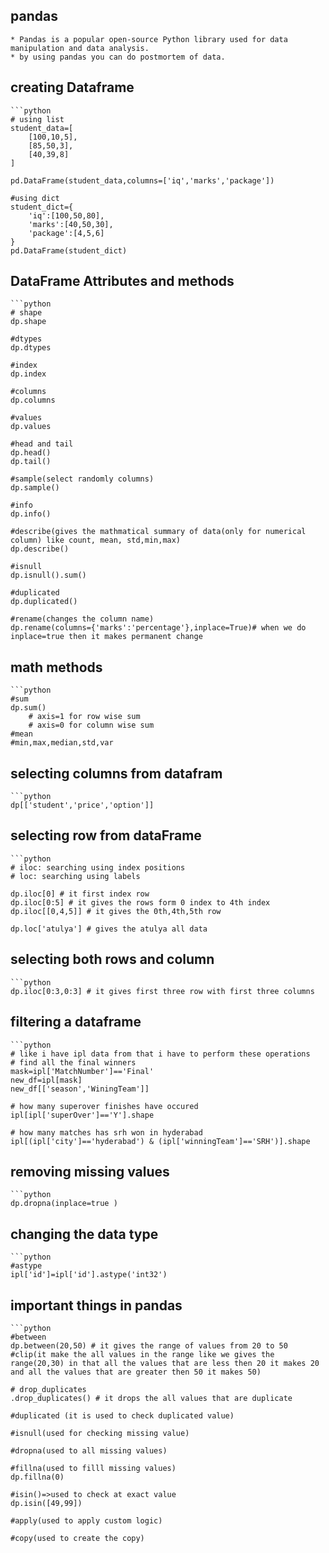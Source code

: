 ## pandas
    * Pandas is a popular open-source Python library used for data manipulation and data analysis.
    * by using pandas you can do postmortem of data.
## creating Dataframe
    ```python
    # using list
    student_data=[
        [100,10,5],
        [85,50,3],
        [40,39,8]
    ]

    pd.DataFrame(student_data,columns=['iq','marks','package'])

    #using dict
    student_dict={
        'iq':[100,50,80],
        'marks':[40,50,30],
        'package':[4,5,6]
    }
    pd.DataFrame(student_dict)

## DataFrame Attributes and methods
    ```python
    # shape
    dp.shape

    #dtypes
    dp.dtypes

    #index
    dp.index

    #columns
    dp.columns

    #values
    dp.values

    #head and tail
    dp.head()
    dp.tail()

    #sample(select randomly columns)
    dp.sample()

    #info
    dp.info()

    #describe(gives the mathmatical summary of data(only for numerical column) like count, mean, std,min,max)
    dp.describe()

    #isnull
    dp.isnull().sum()

    #duplicated
    dp.duplicated()

    #rename(changes the column name)
    dp.rename(columns={'marks':'percentage'},inplace=True)# when we do inplace=true then it makes permanent change

## math methods
    ```python
    #sum
    dp.sum()
        # axis=1 for row wise sum
        # axis=0 for column wise sum
    #mean
    #min,max,median,std,var

## selecting columns from datafram
    ```python
    dp[['student','price','option']]

## selecting row from dataFrame
    ```python
    # iloc: searching using index positions
    # loc: searching using labels

    dp.iloc[0] # it first index row
    dp.iloc[0:5] # it gives the rows form 0 index to 4th index
    dp.iloc[[0,4,5]] # it gives the 0th,4th,5th row

    dp.loc['atulya'] # gives the atulya all data

## selecting both rows and column
    ```python
    dp.iloc[0:3,0:3] # it gives first three row with first three columns

## filtering a dataframe
    ```python
    # like i have ipl data from that i have to perform these operations
    # find all the final winners
    mask=ipl['MatchNumber']=='Final'
    new_df=ipl[mask]
    new_df[['season','WiningTeam']]

    # how many superover finishes have occured
    ipl[ipl['superOver']=='Y'].shape

    # how many matches has srh won in hyderabad
    ipl[(ipl['city']=='hyderabad') & (ipl['winningTeam']=='SRH')].shape


## removing missing values
    ```python
    dp.dropna(inplace=true )

## changing the data type
    ```python 
    #astype
    ipl['id']=ipl['id'].astype('int32')

## important things in pandas
    ```python 
    #between
    dp.between(20,50) # it gives the range of values from 20 to 50
    #clip(it make the all values in the range like we gives the range(20,30) in that all the values that are less then 20 it makes 20 and all the values that are greater then 50 it makes 50)

    # drop_duplicates
    .drop_duplicates() # it drops the all values that are duplicate

    #duplicated (it is used to check duplicated value)

    #isnull(used for checking missing value)

    #dropna(used to all missing values)

    #fillna(used to filll missing values)
    dp.fillna(0)

    #isin()=>used to check at exact value
    dp.isin([49,99])

    #apply(used to apply custom logic)

    #copy(used to create the copy)



